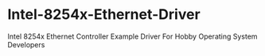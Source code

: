 # Intel-8254x-Ethernet-Driver
Intel 8254x Ethernet Controller Example Driver For Hobby Operating System Developers
